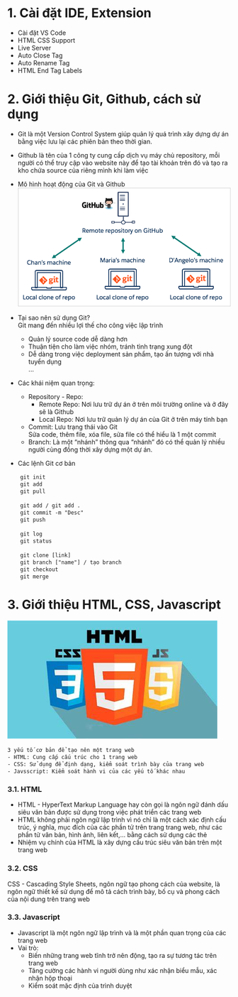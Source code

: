 # 1. Cài đặt IDE, Extension
- Cài đặt VS Code
- HTML CSS Support
- Live Server
- Auto Close Tag
- Auto Rename Tag
- HTML End Tag Labels

# 2. Giới thiệu Git, Github, cách sử dụng
- Git là một Version Control System giúp quản lý quá trình xây dựng dự án bằng việc lưu lại các phiên bản theo thời gian.
- Github là tên của 1 công ty cung cấp dịch vụ máy chủ repository, mỗi người có thể truy cập vào website này để tạo tài khoản trên đó và tạo ra kho chứa source của riêng mình khi làm việc
- Mô hình hoạt động của Git và Github
![Mô hình hoạt động của Git và Github](git-github.png)
- Tại sao nên sử dụng Git? <br>
Git mang đến nhiều lợi thế cho công việc lập trình
    - Quản lý source code dễ dàng hơn
    - Thuận tiện cho làm việc nhóm, tránh tình trạng xung đột 
    - Dễ dàng trong việc deployment sản phẩm, tạo ấn tượng với nhà tuyển dụng <br>
    ... <br>
- Các khái niệm quan trọng:
    - Repository - Repo:
        - Remote Repo: Nơi lưu trữ dự án ở trên môi trường online và ở đây sẽ là Github
        - Local Repo: Nơi lưu trữ quản lý dự án của Git ở trên máy tính bạn
    - Commit: Lưu trạng thái vào Git <br> 
        Sửa code, thêm file, xóa file, sửa file có thể hiểu là 1 một commit
    - Branch: Là một “nhánh” thông qua “nhánh” đó có thể quản lý nhiều người cùng đồng thời xây dựng một dự án.

- Các lệnh Git cơ bản
```
    git init
    git add
    git pull

    git add / git add .
    git commit -m "Desc"
    git push

    git log
    git status

    git clone [link]
    git branch ["name"] / tạo branch
    git checkout
    git merge
```
# 3. Giới thiệu HTML, CSS, Javascript
![HTML-CSS-Javascript](htmlcssjs.jpeg)

    3 yếu tố cơ bản để tạo nên một trang web
    - HTML: Cung cấp cấu trúc cho 1 trang web
    - CSS: Sử dụng để định dạng, kiểm soát trình bày của trang web
    - Javsscript: Kiểm soát hành vi của các yếu tố khác nhau

### 3.1. HTML
- HTML - HyperText Markup Language hay còn gọi là ngôn ngữ đánh dấu siêu văn bản được sử dụng trong việc phát triển các trang web
- HTML không phải ngôn ngữ lập trình vì nó chỉ là một cách xác định cấu trúc, ý nghĩa, mục đích của các phần tử trên trang trang web, như các phần tử văn bản, hình ảnh, liên kết,... bằng cách sử dụng các thẻ
- Nhiệm vụ chính của HTML là xây dựng cấu trúc siêu văn bản trên một trang web
### 3.2. CSS
CSS - Cascading Style Sheets, ngôn ngữ tạo phong cách của website, là ngôn ngữ thiết kế sử dụng để mô tả cách trình bày, bố cụ và phong cách của nội dung trên trang web
### 3.3. Javascript
- Javascript là một ngôn ngữ lập trình và là một phần quan trọng của các trang web
- Vai trò:
    - Biến những trang web tĩnh trở nên động, tạo ra sự tương tác trên trang web
    - Tăng cường các hành vi người dùng như xác nhận biểu mẫu, xác nhận hộp thoại
    - Kiểm soát mặc định của trình duyệt